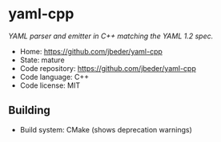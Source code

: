 # yaml-cpp

_YAML parser and emitter in C++ matching the YAML 1.2 spec._

- Home: https://github.com/jbeder/yaml-cpp
- State: mature
- Code repository: https://github.com/jbeder/yaml-cpp
- Code language: C++
- Code license: MIT

## Building

- Build system: CMake (shows deprecation warnings)
